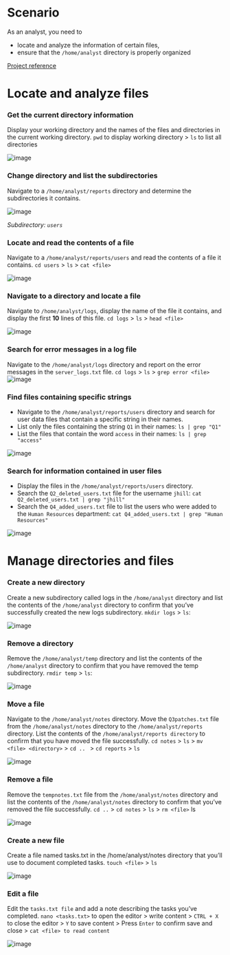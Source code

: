 # Scenario
As an analyst, you need to
- locate and analyze the information of certain files,
- ensure that the `/home/analyst` directory is properly organized


[Project reference](https://www.coursera.org/learn/linux-and-sql/home/welcome)

# Locate and analyze files

### Get the current directory information
Display your working directory and the names of the files and directories in the current working directory.
`pwd` to display working directory > `ls` to list all directories

![image](https://github.com/user-attachments/assets/5fe9b640-7a2d-4582-aa78-4dca0a4f0409)

### Change directory and list the subdirectories
Navigate to a `/home/analyst/reports` directory and determine the subdirectories it contains.

![image](https://github.com/user-attachments/assets/a4a34be1-de5f-494b-a732-04b476cc2267)

*Subdirectory: `users`*

### Locate and read the contents of a file
Navigate to a `/home/analyst/reports/users` and read the contents of a file it contains.
`cd users` > `ls` > `cat <file>`

![image](https://github.com/user-attachments/assets/88eca8f2-af84-4790-80c9-d63986b65fa6)

### Navigate to a directory and locate a file
Navigate to `/home/analyst/logs`, display the name of the file it contains, and display the first **10** lines of this file.
`cd logs` > `ls` > `head <file>`

![image](https://github.com/user-attachments/assets/2260a7fc-0146-43a9-a94a-a0c37af27c53)

### Search for error messages in a log file
Navigate to the `/home/analyst/logs` directory and report on the error messages in the `server_logs.txt` file.
`cd logs` > `ls` > `grep error <file>`
![image](https://github.com/user-attachments/assets/bcfcf9f6-f08e-4e94-92ee-d03c3721c759)

### Find files containing specific strings
- Navigate to the `/home/analyst/reports/users` directory and search for user data files that contain a specific string in their names.
- List only the files containing the string `Q1` in their names: `ls | grep "Q1"`
- List the files that contain the word `access` in their names: `ls | grep "access"`

![image](https://github.com/user-attachments/assets/91eb86b5-2ead-4086-ad56-eb732eec31eb)

### Search for information contained in user files
- Display the files in the `/home/analyst/reports/users` directory. 
- Search the `Q2_deleted_users.txt` file for the username `jhill`: `cat Q2_deleted_users.txt | grep "jhill"`
- Search the `Q4_added_users.txt` file to list the users who were added to the `Human Resources` department: `cat Q4_added_users.txt | grep "Human Resources"`

![image](https://github.com/user-attachments/assets/cac55ad5-73ec-4546-a15c-ce578f836577)


# Manage directories and files

### Create a new directory
Create a new subdirectory called logs in the `/home/analyst` directory and list the contents of the `/home/analyst` directory to confirm that you’ve successfully created the new logs subdirectory.
`mkdir logs` > `ls`:

![image](https://github.com/user-attachments/assets/2f6ce4ae-4096-49b0-a41d-9eaf9b72a7e9)

### Remove a directory
Remove the `/home/analyst/temp` directory and list the contents of the `/home/analyst` directory to confirm that you have removed the temp subdirectory.
`rmdir temp` > `ls`:

![image](https://github.com/user-attachments/assets/d1845655-2a10-4935-ac60-78a78e71f578)

### Move a file
Navigate to the `/home/analyst/notes` directory. Move the `Q3patches.txt` file from the `/home/analyst/notes` directory to the `/home/analyst/reports` directory. List the contents of the `/home/analyst/reports directory` to confirm that you have moved the file successfully.
`cd notes` > `ls` > `mv <file> <directory>` > `cd .. ` > `cd reports` > `ls`

![image](https://github.com/user-attachments/assets/49460ad9-ade4-40c5-a841-368679d1cd0a)

### Remove a file
Remove the `tempnotes.txt` file from the `/home/analyst/notes` directory and list the contents of the `/home/analyst/notes` directory to confirm that you’ve removed the file successfully.
`cd ..` > `cd notes` > `ls` > `rm <file>` ls

![image](https://github.com/user-attachments/assets/5e9babc9-08cd-4804-9ac7-dd13f4f2672b)


### Create a new file
Create a file named tasks.txt in the /home/analyst/notes directory that you’ll use to document completed tasks. 
`touch <file>` > `ls`

![image](https://github.com/user-attachments/assets/95b6e5c7-64d3-4a79-96b2-f1c301186f27)

### Edit a file
Edit the `tasks.txt file` and add a note describing the tasks you’ve completed.
`nano <tasks.txt>` to open the editor > write content > `CTRL + X` to close the editor > `Y` to save content > Press `Enter` to confirm save and close > `cat <file> to read content`

![image](https://github.com/user-attachments/assets/05a21cfa-4a8a-409a-a616-0828c9e4f39c)

